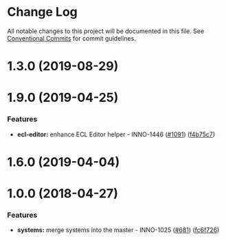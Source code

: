 # Change Log

All notable changes to this project will be documented in this file.
See [Conventional Commits](https://conventionalcommits.org) for commit guidelines.

<a name="1.3.0"></a>
# 1.3.0 (2019-08-29)



<a name="1.9.0"></a>
# 1.9.0 (2019-04-25)


### Features

* **ecl-editor:** enhance ECL Editor helper - INNO-1446 ([#1091](https://github.com/ec-europa/europa-component-library/issues/1091)) ([f4b75c7](https://github.com/ec-europa/europa-component-library/commit/f4b75c7))



<a name="1.6.0"></a>
# 1.6.0 (2019-04-04)



<a name="1.0.0"></a>
# 1.0.0 (2018-04-27)


### Features

* **systems:** merge systems into the master - INNO-1025 ([#681](https://github.com/ec-europa/europa-component-library/issues/681)) ([fc6f726](https://github.com/ec-europa/europa-component-library/commit/fc6f726))
